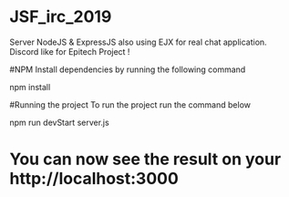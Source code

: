 # JSF_irc_2019
Server NodeJS &amp; ExpressJS also using EJX for real chat application. Discord like for Epitech Project !

#NPM
Install dependencies by running the following command

npm install

#Running the project
To run the project run the command below 

npm run devStart server.js

# You can now see the result on your http://localhost:3000

